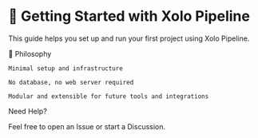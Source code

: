 # 🚀 Getting Started with Xolo Pipeline

This guide helps you set up and run your first project using Xolo Pipeline.


🧠 Philosophy

    Minimal setup and infrastructure

    No database, no web server required

    Modular and extensible for future tools and integrations

Need Help?

Feel free to open an Issue or start a Discussion.